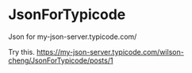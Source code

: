 # JsonForTypicode
 Json for my-json-server.typicode.com/
 
 Try this.
 https://my-json-server.typicode.com/wilson-cheng/JsonForTypicode/posts/1
 
